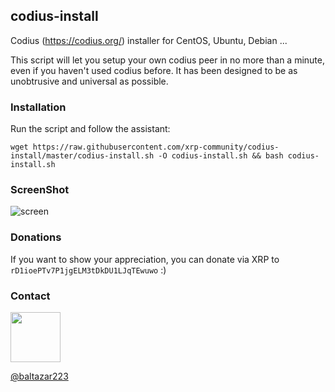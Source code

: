 ## codius-install
Codius (https://codius.org/) installer for CentOS, Ubuntu, Debian ...

This script will let you setup your own codius peer in no more than a minute, even if you haven't used codius before. It has been designed to be as unobtrusive and universal as possible.

### Installation
Run the script and follow the assistant:

`wget https://raw.githubusercontent.com/xrp-community/codius-install/master/codius-install.sh -O codius-install.sh && bash codius-install.sh`
### ScreenShot
![screen](https://user-images.githubusercontent.com/6250203/41824308-780a9170-7823-11e8-8611-642b84895ccb.png)

### Donations

If you want to show your appreciation, you can donate via XRP to
`rD1ioePTv7P1jgELM3tDkDU1LJqTEwuwo` :)

### Contact

<img src="https://user-images.githubusercontent.com/6250203/42041517-5435904c-7b07-11e8-906b-39a5f763a406.png" data-canonical-src="https://user-images.githubusercontent.com/6250203/42041517-5435904c-7b07-11e8-906b-39a5f763a406.png" width="80" height="80" />

[@baltazar223](https://twitter.com/baltazar223) 
